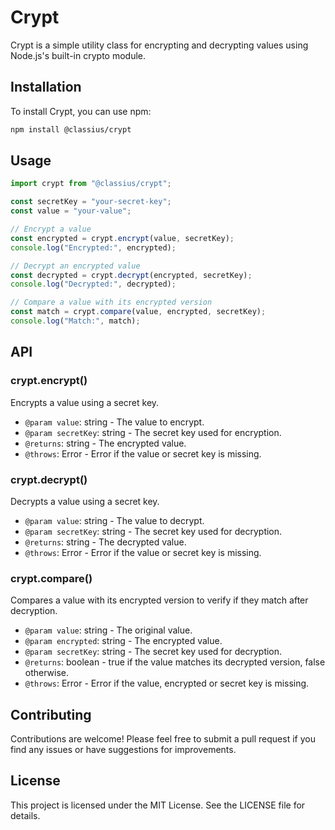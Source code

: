 # Crypt

Crypt is a simple utility class for encrypting and decrypting values using Node.js's built-in crypto module.

## Installation

To install Crypt, you can use npm:

```bash
npm install @classius/crypt
```

## Usage

```typescript
import crypt from "@classius/crypt";

const secretKey = "your-secret-key";
const value = "your-value";

// Encrypt a value
const encrypted = crypt.encrypt(value, secretKey);
console.log("Encrypted:", encrypted);

// Decrypt an encrypted value
const decrypted = crypt.decrypt(encrypted, secretKey);
console.log("Decrypted:", decrypted);

// Compare a value with its encrypted version
const match = crypt.compare(value, encrypted, secretKey);
console.log("Match:", match);
```

## API

### crypt.encrypt()

Encrypts a value using a secret key.

- `@param value`: string - The value to encrypt.
- `@param secretKey`: string - The secret key used for encryption.
- `@returns`: string - The encrypted value.
- `@throws`: Error - Error if the value or secret key is missing.

### crypt.decrypt()

Decrypts a value using a secret key.

- `@param value`: string - The value to decrypt.
- `@param secretKey`: string - The secret key used for decryption.
- `@returns`: string - The decrypted value.
- `@throws`: Error - Error if the value or secret key is missing.

### crypt.compare()

Compares a value with its encrypted version to verify if they match after decryption.

- `@param value`: string - The original value.
- `@param encrypted`: string - The encrypted value.
- `@param secretKey`: string - The secret key used for decryption.
- `@returns`: boolean - true if the value matches its decrypted version, false otherwise.
- `@throws`: Error - Error if the value, encrypted or secret key is missing.

## Contributing

Contributions are welcome! Please feel free to submit a pull request if you find any issues or have suggestions for improvements.

## License

This project is licensed under the MIT License. See the LICENSE file for details.
